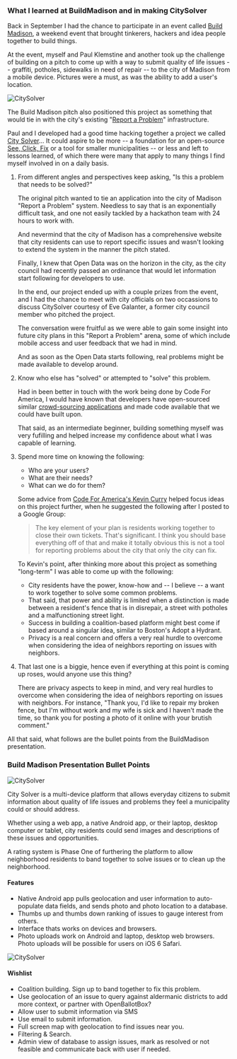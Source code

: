 ### What I learned at BuildMadison and in making CitySolver

Back in September I had the chance to participate in an event called  [Build Madison](http://buildmadison.org/), a weekend event that brought tinkerers, hackers and idea people together to build things.

At the event, myself and Paul Klemstine and another took up the challenge of building on a pitch to come up with a way to submit quality of life issues -- graffiti, potholes, sidewalks in need of repair -- to the city of Madison from a mobile device. Pictures were a must, as was the ability to add a user's location.

![CitySolver](http://www.projects.chrislkeller.com/images/city_solver/city_solver_incident.png)

The Build Madison pitch also positioned this project as something that would tie in with the city's existing "[Report a Problem](https://www.cityofmadison.com/reportaproblem/index.cfm?)" infrastructure.

Paul and I developed had a good time hacking together a project we called [City Solver](https://github.com/chrislkeller/CitySolver)… It could aspire to be more -- a foundation for an open-source [See, Click, Fix](http://seeclickfix.com/) or a tool for smaller municipalities -- or less and left to lessons learned, of which there were many that apply to many things I find myself involved in on a daily basis.

1. From different angles and perspectives keep asking, "Is this a problem that needs to be solved?"

	The original pitch wanted to tie an application into the city of Madison "Report a Problem" system. Needless to say that is an exponentially difficult task, and one not easily tackled by a hackathon team with 24 hours to work with. 
	
	And nevermind that the city of Madison has a comprehensive website that city residents can use to report specific issues and wasn't looking to extend the system in the manner the pitch stated.

	Finally, I knew that Open Data was on the horizon in the city, as the city council had recently passed an ordinance that would let information start following for developers to use.
	
	In the end, our project ended up with a couple prizes from the event, and I had the chance to meet with city officials on two occassions to discuss CitySolver courtesy of Eve Galanter,  a former city council member who pitched the project. 
	
	The conversation were fruitful as we were able to gain some insight into future city plans in this "Report a Problem" arena, some of which include mobile access and user feedback that we had in mind.
	
	And as soon as the Open Data starts following, real problems might be made available to develop around.

2. Know who else has "solved" or attempted to "solve" this problem.

	Had in been better in touch with the work being done by Code For America, I would have known that developers have open-sourced similar [crowd-sourcing applications](http://brigade.codeforamerica.org/applications/1) and made code available that we could have built upon. 
	
	That said, as an intermediate beginner, building something myself was very fufilling and helped increase my confidence about what I was capable of learning.

3. Spend more time on knowing the following: 

	- Who are your users?
	- What are their needs?
	- What can we do for them?

	Some advice from [Code For America's Kevin Curry](http://codeforamerica.org/author/kevin/) helped focus ideas on this project further, when he suggested the following after I posted to a Google Group:
	
	>The key element of your plan is residents working together to close their own tickets. That's significant. I think you should base everything off of that and make it totally obvious this is not a tool for reporting problems about the city that only the city can fix. 

	To Kevin's point, after thinking more about this project as something "long-term" I was able to come up with the following:

	- City residents have the power, know-how and -- I believe -- a want to work together to solve some common problems.
	- That said, that power and ability is limited when a distinction is made between a resident's fence that is in disrepair, a street with potholes and a malfunctioning street light.
	- Success in building a coalition-based platform might best come if based around a singular idea, similar to Boston's Adopt a Hydrant.
	- Privacy is a real concern and offers a very real hurdle to overcome when considering the idea of neighbors reporting on issues with neighbors.

4. That last one is a biggie, hence even if everything at this point is coming up roses, would anyone use this thing?

	There are privacy aspects to keep in mind, and very real hurdles to overcome when considering the idea of neighbors reporting on issues with neighbors. For instance, "Thank you, I'd like to repair my broken fence, but I'm without work and my wife is sick and I haven't made the time, so thank you for posting a photo of it online with your brutish comment."

All that said, what follows are the bullet points from the BuildMadison presentation.

### Build Madison Presentation Bullet Points

![CitySolver](http://www.projects.chrislkeller.com/images/city_solver/city_solver_web.png)

City Solver is a multi-device platform that allows everyday citizens to submit information about quality of life issues and problems they feel a municipality could or should address.

Whether using a web app, a native Android app, or their laptop, desktop computer or tablet, city residents could send images and descriptions of these issues and opportunities.

A rating system is Phase One of furthering the platform to allow neighborhood residents to band together to solve issues or to clean up the neighborhood.

#### Features

- Native Android app pulls geolocation and user information to auto-populate data fields, and sends photo and photo location to a database.
- Thumbs up and thumbs down ranking of issues to gauge interest from others.
- Interface thats works on devices and browsers.
- Photo uploads work on Android and laptop, desktop web browsers. Photo uploads will be possible for users on iOS 6 Safari.

![CitySolver](http://www.projects.chrislkeller.com/images/city_solver/city_solver_mobile.png)

#### Wishlist

- Coalition building. Sign up to band together to fix this problem.
- Use geolocation of an issue to query against aldermanic districts to add more context, or partner with OpenBallotBox?
- Allow user to submit information via SMS
- Use email to submit information.
- Full screen map with geolocation to find issues near you.
- Filtering & Search.
- Admin view of database to assign issues, mark as resolved or not feasible and communicate back with user if needed.
